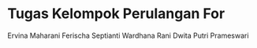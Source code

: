 <h1>Tugas Kelompok Perulangan For</h1>
<td></td>
<tr>Ervina Maharani</tr>
<td>Ferischa Septianti Wardhana</td>
<td>Rani Dwita Putri Prameswari</td>
